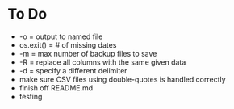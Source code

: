 # To Do
* -o = output to named file
* os.exit() = # of missing dates
* -m = max number of backup files to save
* -R = replace all columns with the same given data
* -d = specify a different delimiter
* make sure CSV files using double-quotes is handled correctly
* finish off README.md
* testing
